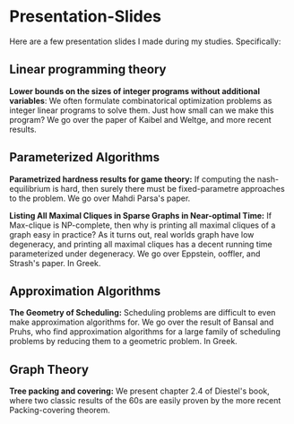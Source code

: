 # Presentation-Slides

Here are a few presentation slides I made during my studies. Specifically:

## Linear programming theory
**Lower bounds on the sizes of integer programs without additional variables**: We often formulate combinatorical optimization problems as integer linear programs to solve them. Just how small can we make this program? We go over the paper of Kaibel and Weltge, and more recent results.

## Parameterized Algorithms

**Parametrized hardness results for game theory:** If computing the nash-equilibrium is hard, then surely there must be fixed-parametre approaches to the problem. We go over Mahdi Parsa's paper.

**Listing All Maximal Cliques in Sparse Graphs in Near-optimal Time:** If Max-clique is NP-complete, then why is printing all maximal cliques of a graph easy in practice? As it turns out, real worlds graph have low degeneracy, and printing all maximal cliques has a decent running time parameterized under degeneracy. We go over Eppstein, ooffler, and Strash's paper. In Greek. 

## Approximation Algorithms
**The Geometry of Scheduling:** Scheduling problems are difficult to even make approximation algorithms for. We go over the result of Bansal and Pruhs, who find approximation algorithms for a large family of scheduling problems by reducing them to a geometric problem. In Greek.

## Graph Theory
**Tree packing and covering:**
We present chapter 2.4 of Diestel's book, where two classic results of the 60s are easily proven by the more recent Packing-covering theorem.
